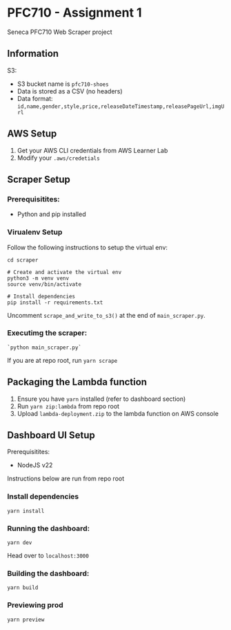 # PFC710 - Assignment 1

Seneca PFC710 Web Scraper project

## Information

S3:
- S3 bucket name is `pfc710-shoes`
- Data is stored as a CSV (no headers)
- Data format: `id,name,gender,style,price,releaseDateTimestamp,releasePageUrl,imgUrl`


## AWS Setup

1. Get your AWS CLI credentials from AWS Learner Lab
2. Modify your `.aws/credetials`

## Scraper Setup

### Prerequisitites:
- Python and pip installed

### Virualenv Setup
Follow the following instructions to setup the virtual env:
```bin\bash
cd scraper

# Create and activate the virtual env
python3 -m venv venv
source venv/bin/activate

# Install dependencies
pip install -r requirements.txt
```

Uncomment `scrape_and_write_to_s3()` at the end of `main_scraper.py`.

### Executimg the scraper:
```
`python main_scraper.py`
```

If you are at repo root, run `yarn scrape`

## Packaging the Lambda function

1. Ensure you have `yarn` installed (refer to dashboard section)
2. Run `yarn zip:lambda` from repo root
3. Upload `lambda-deployment.zip` to the lambda function on AWS console

## Dashboard UI Setup

Prerequisitites:
- NodeJS v22

Instructions below are run from repo root

### Install dependencies
```
yarn install
```

### Running the dashboard:
```
yarn dev
```

Head over to `localhost:3000`

### Building the dashboard:
```
yarn build
```

### Previewing prod
```
yarn preview
```
